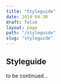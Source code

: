 ```yaml
---
title: "Styleguide"
date: 2014-04-30
draft: false
layout: page
path: "/styleguide"
slug: "styleguide"
---
```


## Styleguide

to be continued...
